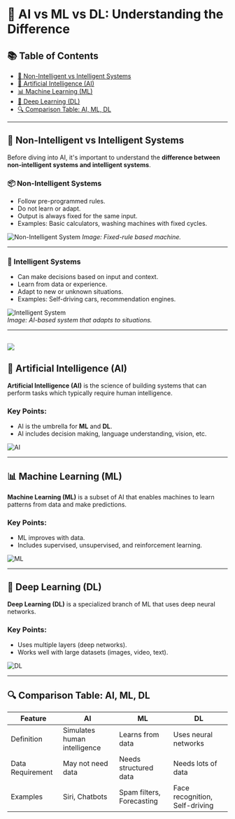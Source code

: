 # 🤖 AI vs ML vs DL: Understanding the Difference

## 📚 Table of Contents
- [🧠 Non-Intelligent vs Intelligent Systems](#-non-intelligent-vs-intelligent-systems)
- [📘 Artificial Intelligence (AI)](#-artificial-intelligence-ai)
- [📊 Machine Learning (ML)](#-machine-learning-ml)
- [🧠 Deep Learning (DL)](#-deep-learning-dl)
- [🔍 Comparison Table: AI, ML, DL](#-comparison-table-ai-ml-dl)

---

## 🧠 Non-Intelligent vs Intelligent Systems

Before diving into AI, it's important to understand the **difference between non-intelligent systems and intelligent systems**.

### 📦 Non-Intelligent Systems
- Follow pre-programmed rules.
- Do not learn or adapt.
- Output is always fixed for the same input.
- Examples: Basic calculators, washing machines with fixed cycles.

![Non-Intelligent System]((https://www.ktmindia.com/-/media/images/ktm/ktm-bikes/ktmcardimages/ktm-bike-angle-5pm_500-x-498/webp/rc-390.webp?iar=0&hash=B5BF5D7B4B3D2FEC180C85267CC9C373))
*Image: Fixed-rule based machine.*

---

### 🤖 Intelligent Systems
- Can make decisions based on input and context.
- Learn from data or experience.
- Adapt to new or unknown situations.
- Examples: Self-driving cars, recommendation engines.

![Intelligent System](https://example.com/images/intelligent.png)  
*Image: AI-based system that adapts to situations.*

---
![](https://miro.medium.com/v2/resize:fit:578/1*80lKH-GxdjEsu5WCjwKbiA.png)
---
## 📘 Artificial Intelligence (AI)

**Artificial Intelligence (AI)** is the science of building systems that can perform tasks which typically require human intelligence.

### Key Points:
- AI is the umbrella for **ML** and **DL**.
- AI includes decision making, language understanding, vision, etc.

![AI](https://example.com/images/ai_concept.png)

---

## 📊 Machine Learning (ML)

**Machine Learning (ML)** is a subset of AI that enables machines to learn patterns from data and make predictions.

### Key Points:
- ML improves with data.
- Includes supervised, unsupervised, and reinforcement learning.

![ML](https://example.com/images/ml_concept.png)

---

## 🧠 Deep Learning (DL)

**Deep Learning (DL)** is a specialized branch of ML that uses deep neural networks.

### Key Points:
- Uses multiple layers (deep networks).
- Works well with large datasets (images, video, text).

![DL](https://example.com/images/dl_concept.png)

---

## 🔍 Comparison Table: AI, ML, DL

| Feature                   | **AI**                           | **ML**                           | **DL**                            |
|---------------------------|----------------------------------|----------------------------------|-----------------------------------|
| Definition                | Simulates human intelligence     | Learns from data                 | Uses neural networks              |
| Data Requirement          | May not need data                | Needs structured data            | Needs lots of data                |
| Examples                  | Siri, Chatbots                   | Spam filters, Forecasting        | Face recognition, Self-driving   |

